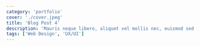 ```yaml
---
category: 'portfolio'
cover: './cover.jpeg'
title: 'Blog Post 4'
description: 'Mauris neque libero, aliquet vel mollis nec, euismod sed tellus. Mauris convallis dictum elit id volutpat.'
tags: ['Web Design', 'UX/UI']
---
```

